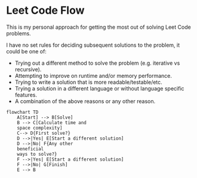 # Leet Code Flow

This is my personal approach for getting the most out of solving Leet Code problems.

I have no set rules for deciding subsequent solutions to the problem, it could be one of:
- Trying out a different method to solve the problem (e.g. iterative vs recursive).
- Attempting to improve on runtime and/or memory performance.
- Trying to write a solution that is more readable/testable/etc.
- Trying a solution in a different language or without language specific features.
- A combination of the above reasons or any other reason.

```mermaid
flowchart TD
    A[Start] --> B[Solve]
    B --> C[Calculate time and
    space complexity]
    C--> D{First solve?}
    D -->|Yes| E[Start a different solution]
    D -->|No| F{Any other
    beneficial
    ways to solve?}
    F -->|Yes| E[Start a different solution]
    F -->|No| G[Finish]
    E --> B
```